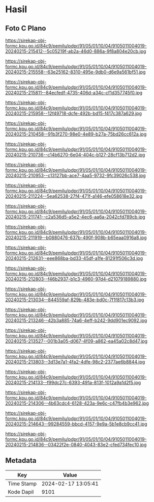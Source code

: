 # Hasil

## Foto C Plano

https://sirekap-obj-formc.kpu.go.id/84c9/pemilu/pdpr/91/05/01/10/04/9105011004019-20240215-215412--5c05219f-ab2a-46d0-886a-9f8a804e20cb.jpg

https://sirekap-obj-formc.kpu.go.id/84c9/pemilu/pdpr/91/05/01/10/04/9105011004019-20240215-215558--63e25162-8310-495e-9db0-d6e9a561bf51.jpg

https://sirekap-obj-formc.kpu.go.id/84c9/pemilu/pdpr/91/05/01/10/04/9105011004019-20240215-215811--84ecfedf-4735-406d-a34c-cf1d357745f0.jpg

https://sirekap-obj-formc.kpu.go.id/84c9/pemilu/pdpr/91/05/01/10/04/9105011004019-20240215-215958--12f49718-dcfe-492b-bd15-f417c387a629.jpg

https://sirekap-obj-formc.kpu.go.id/84c9/pemilu/pdpr/91/05/01/10/04/9105011004019-20240215-210458--91b3f270-98e0-4e89-b27a-75bd26cc612a.jpg

https://sirekap-obj-formc.kpu.go.id/84c9/pemilu/pdpr/91/05/01/10/04/9105011004019-20240215-210736--c14b6270-6e04-404c-b127-28cf13b712d2.jpg

https://sirekap-obj-formc.kpu.go.id/84c9/pemilu/pdpr/91/05/01/10/04/9105011004019-20240215-210953--c13127bb-ace7-4aa5-9732-9fc39026c538.jpg

https://sirekap-obj-formc.kpu.go.id/84c9/pemilu/pdpr/91/05/01/10/04/9105011004019-20240215-211224--5ea62538-27f4-471f-a146-efe058618e32.jpg

https://sirekap-obj-formc.kpu.go.id/84c9/pemilu/pdpr/91/05/01/10/04/9105011004019-20240215-211741--c2a536d5-a5e2-4ec6-aa6a-2042cfd789cb.jpg

https://sirekap-obj-formc.kpu.go.id/84c9/pemilu/pdpr/91/05/01/10/04/9105011004019-20240215-211919--b0880476-637b-490f-908b-b65eaa0916a8.jpg

https://sirekap-obj-formc.kpu.go.id/84c9/pemilu/pdpr/91/05/01/10/04/9105011004019-20240215-212631--eee868ba-bd33-45df-a1fe-81291f506c3d.jpg

https://sirekap-obj-formc.kpu.go.id/84c9/pemilu/pdpr/91/05/01/10/04/9105011004019-20240215-212803--f46b2937-b1c3-4960-97d4-d21079189880.jpg

https://sirekap-obj-formc.kpu.go.id/84c9/pemilu/pdpr/91/05/01/10/04/9105011004019-20240215-213034--844559af-829b-483e-bd0c-7f1f817c13b3.jpg

https://sirekap-obj-formc.kpu.go.id/84c9/pemilu/pdpr/91/05/01/10/04/9105011004019-20240215-213246--42b3a885-74a6-4eff-b242-9dd901ec9092.jpg

https://sirekap-obj-formc.kpu.go.id/84c9/pemilu/pdpr/91/05/01/10/04/9105011004019-20240215-213527--001b3a05-d067-4f09-a862-ea45a02c8d47.jpg

https://sirekap-obj-formc.kpu.go.id/84c9/pemilu/pdpr/91/05/01/10/04/9105011004019-20240215-213803--3d13e7a1-4fa2-4dfe-98c2-2377ae6b8844.jpg

https://sirekap-obj-formc.kpu.go.id/84c9/pemilu/pdpr/91/05/01/10/04/9105011004019-20240215-214133--f99dc27c-6393-491a-813f-1012a9a1d2f5.jpg

https://sirekap-obj-formc.kpu.go.id/84c9/pemilu/pdpr/91/05/01/10/04/9105011004019-20240215-214306--4b63cdc4-6128-423a-9e6c-c47fb4b3e962.jpg

https://sirekap-obj-formc.kpu.go.id/84c9/pemilu/pdpr/91/05/01/10/04/9105011004019-20240215-214643--99284559-bbcd-4157-9e9a-5b1e8cb9cc41.jpg

https://sirekap-obj-formc.kpu.go.id/84c9/pemilu/pdpr/91/05/01/10/04/9105011004019-20240215-214836--03422f2e-0840-4043-83e2-cfed734fec10.jpg


## Metadata

| Key        | Value               |
| ---------- | ------------------- |
| Time Stamp | 2024-02-17 13:05:41 |
| Kode Dapil | 9101                |



